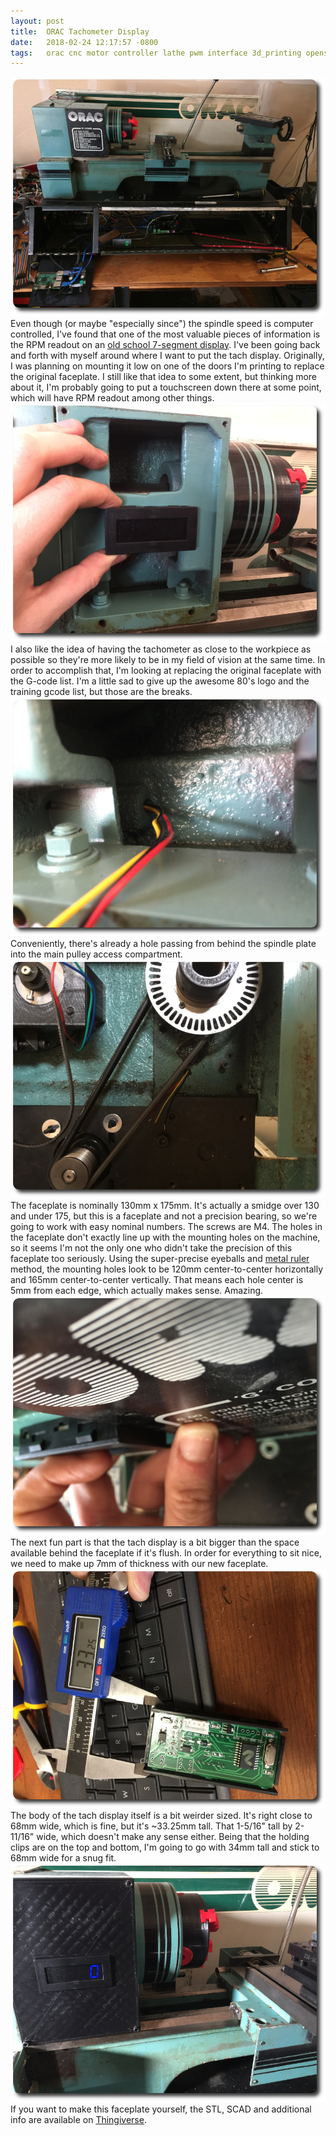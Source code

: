 ```yaml
---
layout: post
title:  ORAC Tachometer Display
date:   2018-02-24 12:17:57 -0800
tags:   orac cnc motor controller lathe pwm interface 3d_printing openscad smoothie
---
```

![ORAC Before](/assets/IMG_4752.JPG)
Even though (or maybe "especially since") the spindle speed is computer controlled, I've found that one of the most valuable pieces of information is the RPM readout on an [old school 7-segment display](http://amzn.to/2ENZB14).  I've been going back and forth with myself around where I want to put the tach display.  Originally, I was planning on mounting it low on one of the doors I'm printing to replace the original faceplate.  I still like that idea to some extent, but thinking more about it, I'm probably going to put a touchscreen down there at some point, which will have RPM readout among other things.  
![Display position](/assets/IMG_4755.JPG)
I also like the idea of having the tachometer as close to the workpiece as possible so they're more likely to be in my field of vision at the same time.  In order to accomplish that, I'm looking at replacing the original faceplate with the G-code list.  I'm a little sad to give up the awesome 80's logo and the training gcode list, but those are the breaks.
![Wiring hole](/assets/IMG_4756.JPG)
Conveniently, there's already a hole passing from behind the spindle plate into the main pulley access compartment.
![Access compantment](/assets/IMG_4758.JPG)
The faceplate is nominally 130mm x 175mm.  It's actually a smidge over 130 and under 175, but this is a faceplate and not a precision bearing, so we're going to work with easy nominal numbers.  The screws are M4.  The holes in the faceplate don't exactly line up with the mounting holes on the machine, so it seems I'm not the only one who didn't take the precision of this faceplate too seriously.  Using the super-precise eyeballs and [metal ruler](http://amzn.to/2EQj3dt) method, the mounting holes look to be 120mm center-to-center horizontally and 165mm center-to-center vertically.  That means each hole center is 5mm from each edge, which actually makes sense.  Amazing.
![Not flush](/assets/IMG_4759.JPG)
The next fun part is that the tach display is a bit bigger than the space available behind the faceplate if it's flush.  In order for everything to sit nice, we need to make up 7mm of thickness with our new faceplate.
![Weird size](/assets/IMG_4760.JPG)
The body of the tach display itself is a bit weirder sized.  It's right close to 68mm wide, which is fine, but it's ~33.25mm tall.  That 1-5/16" tall by 2-11/16" wide, which doesn't make any sense either.  Being that the holding clips are on the top and bottom, I'm going to go with 34mm tall and stick to 68mm wide for a snug fit.
![Weird size](/assets/54120997167__517BC521-F4D5-4ED3-8F72-5C13E9CCAE52.JPG)
If you want to make this faceplate yourself, the STL, SCAD and additional info are available on [Thingiverse](https://www.thingiverse.com/thing:2805616).
